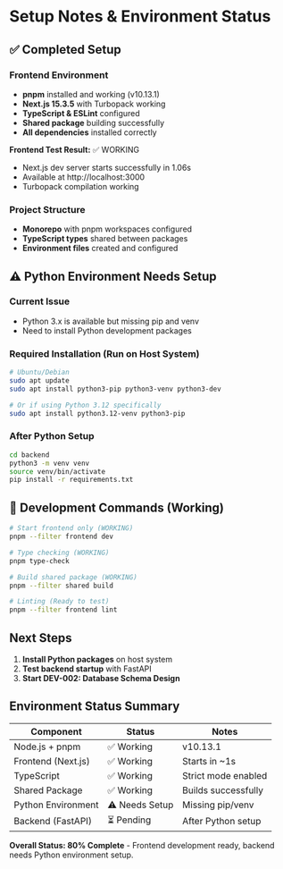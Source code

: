 # Setup Notes & Environment Status

## ✅ Completed Setup

### Frontend Environment
- **pnpm** installed and working (v10.13.1)
- **Next.js 15.3.5** with Turbopack working
- **TypeScript & ESLint** configured
- **Shared package** building successfully
- **All dependencies** installed correctly

**Frontend Test Result:** ✅ WORKING
- Next.js dev server starts successfully in 1.06s
- Available at http://localhost:3000
- Turbopack compilation working

### Project Structure
- **Monorepo** with pnpm workspaces configured
- **TypeScript types** shared between packages
- **Environment files** created and configured

## ⚠️ Python Environment Needs Setup

### Current Issue
- Python 3.x is available but missing pip and venv
- Need to install Python development packages

### Required Installation (Run on Host System)
```bash
# Ubuntu/Debian
sudo apt update
sudo apt install python3-pip python3-venv python3-dev

# Or if using Python 3.12 specifically
sudo apt install python3.12-venv python3-pip
```

### After Python Setup
```bash
cd backend
python3 -m venv venv
source venv/bin/activate
pip install -r requirements.txt
```

## 🎯 Development Commands (Working)

```bash
# Start frontend only (WORKING)
pnpm --filter frontend dev

# Type checking (WORKING)
pnpm type-check

# Build shared package (WORKING)
pnpm --filter shared build

# Linting (Ready to test)
pnpm --filter frontend lint
```

## Next Steps

1. **Install Python packages** on host system
2. **Test backend startup** with FastAPI
3. **Start DEV-002: Database Schema Design**

## Environment Status Summary

| Component | Status | Notes |
|-----------|--------|-------|
| Node.js + pnpm | ✅ Working | v10.13.1 |
| Frontend (Next.js) | ✅ Working | Starts in ~1s |
| TypeScript | ✅ Working | Strict mode enabled |
| Shared Package | ✅ Working | Builds successfully |
| Python Environment | ⚠️ Needs Setup | Missing pip/venv |
| Backend (FastAPI) | ⏳ Pending | After Python setup |

**Overall Status: 80% Complete** - Frontend development ready, backend needs Python environment setup.